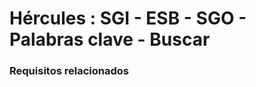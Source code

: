 # Hércules : SGI \- ESB \- SGO \- Palabras clave \- Buscar



### Requisitos relacionados



  





